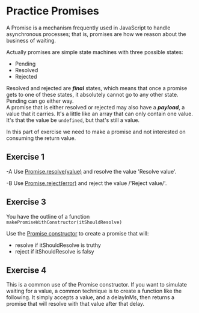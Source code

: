 # Practice Promises
A Promise is a mechanism frequently used in JavaScript to handle asynchronous processes; that is, promises are how we reason about the business of waiting.

Actually promises are simple state machines with three possible states:

- Pending
- Resolved
- Rejected

Resolved and rejected are ***final*** states, which means that once a promise gets to one of these states, it absolutely cannot go to any other state. Pending can go either way.  
A promise that is either resolved or rejected may also have a ***payload***, a value that it carries.  It's a little like an array that can only contain one value.  It's that the value be `undefined`, but that's still a value.

In this part of exercise we need to make a promise and not interested on consuming the return value.

## Exercise 1

-A Use [Promise.resolve(value)](https://developer.mozilla.org/en-US/docs/Web/JavaScript/Reference/Global_Objects/Promise/resolve) and resolve the value 'Resolve value'. 

-B Use [Promise.reject(error)](https://developer.mozilla.org/en-US/docs/Web/JavaScript/Reference/Global_Objects/Promise/reject) and reject the value /'Reject value/'.


## Exercise 3

You have the outline of a function `makePromiseWithConstructor(itShouldResolve)`

Use the [Promise constructor](https://developer.mozilla.org/en-US/docs/Web/JavaScript/Reference/Global_Objects/Promise) to create a promise that will:

* resolve if itShouldResolve is truthy
* reject if itShouldResolve is falsy

## Exercise 4

This is a common use of the Promise constructor. If you want to simulate waiting for a value, a common technique is to create a function like the following.  It simply accepts a value, and a delayInMs, then returns a promise that will resolve with that value after that delay.
